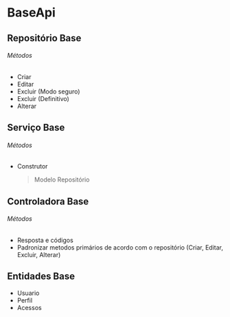 # BaseApi

## Repositório Base

###### Métodos

* Criar
* Editar
* Excluir (Modo seguro)
* Excluir (Definitivo)
* Alterar 

## Serviço Base

###### Métodos

* Construtor
  >  Modelo
  >  Repositório

## Controladora Base

###### Métodos

* Resposta e códigos
* Padronizar metodos primários de acordo com o repositório (Criar, Editar, Excluir, Alterar)

## Entidades Base 

* Usuario
* Perfil
* Acessos
